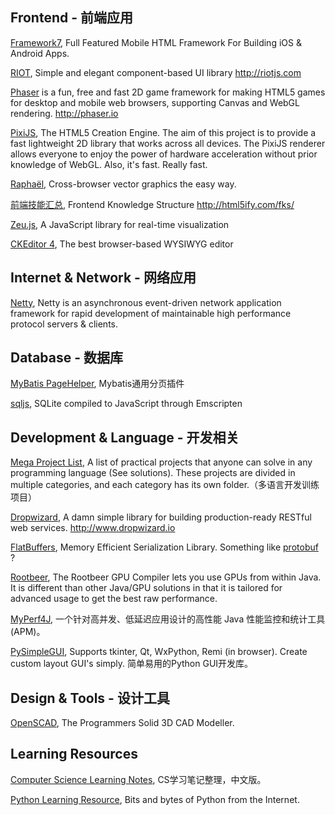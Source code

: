 ## Frontend - 前端应用

[Framework7](https://github.com/nolimits4web/Framework7), Full Featured Mobile HTML Framework For Building iOS & Android Apps.

[RIOT](https://github.com/riot/riot), Simple and elegant component-based UI library http://riotjs.com

[Phaser](https://github.com/photonstorm/phaser) is a fun, free and fast 2D game framework for making HTML5 games for desktop and mobile web browsers, supporting Canvas and WebGL rendering. http://phaser.io

[PixiJS](https://github.com/pixijs/pixi.js), The HTML5 Creation Engine. The aim of this project is to provide a fast lightweight 2D library that works across all devices. The PixiJS renderer allows everyone to enjoy the power of hardware acceleration without prior knowledge of WebGL. Also, it's fast. Really fast.

[Raphaël](https://github.com/DmitryBaranovskiy/raphael), Cross-browser vector graphics the easy way.

[前端技能汇总](https://github.com/JacksonTian/fks), Frontend Knowledge Structure http://html5ify.com/fks/

[Zeu.js](https://github.com/shzlw/zeu), A JavaScript library for real-time visualization 

[CKEditor 4](https://github.com/ckeditor/ckeditor-dev), The best browser-based WYSIWYG editor

## Internet & Network - 网络应用

[Netty](https://github.com/netty/netty), Netty is an asynchronous event-driven network application framework for rapid development of maintainable high performance protocol servers & clients.

## Database - 数据库

[MyBatis PageHelper](https://github.com/pagehelper/Mybatis-PageHelper), Mybatis通用分页插件 

[sqljs](https://github.com/kripken/sql.js), SQLite compiled to JavaScript through Emscripten 

## Development & Language - 开发相关

[Mega Project List](https://github.com/karan/Projects), A list of practical projects that anyone can solve in any programming language (See solutions). These projects are divided in multiple categories, and each category has its own folder.（多语言开发训练项目）

[Dropwizard](https://github.com/dropwizard/dropwizard), A damn simple library for building production-ready RESTful web services. http://www.dropwizard.io

[FlatBuffers](https://github.com/google/flatbuffers), Memory Efficient Serialization Library. Something like [protobuf](https://github.com/google/protobuf) ?

[Rootbeer](https://github.com/pcpratts/rootbeer1), The Rootbeer GPU Compiler lets you use GPUs from within Java. It is different than other Java/GPU solutions in that it is tailored for advanced usage to get the best raw performance.

[MyPerf4J](https://github.com/LinShunKang/MyPerf4J), 一个针对高并发、低延迟应用设计的高性能 Java 性能监控和统计工具(APM)。

[PySimpleGUI](https://github.com/PySimpleGUI/PySimpleGUI), Supports tkinter, Qt, WxPython, Remi (in browser). Create custom layout GUI's simply. 简单易用的Python GUI开发库。

## Design & Tools - 设计工具
[OpenSCAD](https://github.com/openscad/openscad), The Programmers Solid 3D CAD Modeller.

## Learning Resources
[Computer Science Learning Notes](https://github.com/CyC2018/CS-Notes), CS学习笔记整理，中文版。

[Python Learning Resource](https://github.com/kirang89/pycrumbs), Bits and bytes of Python from the Internet.
